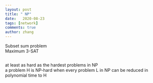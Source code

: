 ```yaml
---
layout: post
title: " NP"
date:   2020-08-23
tags: [network]
comments: true
author: zhang
---
```

Subset sum problem  
Maximum 3-SAT

## 
at least as hard as the hardest problems in NP  
a problem H is NP-hard when every problem L in NP can be reduced in polynomial time to H  
